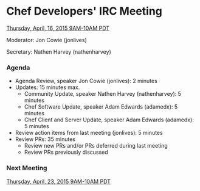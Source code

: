 # Chef Developers' IRC Meeting

[Thursday, April, 16, 2015 9AM-10AM PDT](http://www.timeanddate.com/worldclock/fixedtime.html?msg=%23chef-hacking+developers%27+meeting&iso=20150416T12&p1=419&am=50)

Moderator:  Jon Cowie (jonlives)

Secretary:  Nathen Harvey (nathenharvey)

### Agenda
* Agenda Review, speaker Jon Cowie (jonlives): 2 minutes
* Updates: 15 minutes max.
  * Community Update, speaker Nathen Harvey (nathenharvey): 5 minutes
  * Chef Software Update, speaker Adam Edwards (adamedx): 5 minutes
  * Chef Client and Server Update, speaker Adam Edwards (adamedx): 5 minutes
* Review action items from last meeting (jonlives): 5 minutes
* Review PRs:  35 minutes
  * Review new PRs and/or PRs deferred during last meeting
  * Review PRs previously discussed

### Next Meeting

[Thursday, April, 23, 2015 9AM-10AM PDT](http://www.timeanddate.com/worldclock/fixedtime.html?msg=%23chef-hacking+developers%27+meeting&iso=20150423T12&p1=419&am=50)